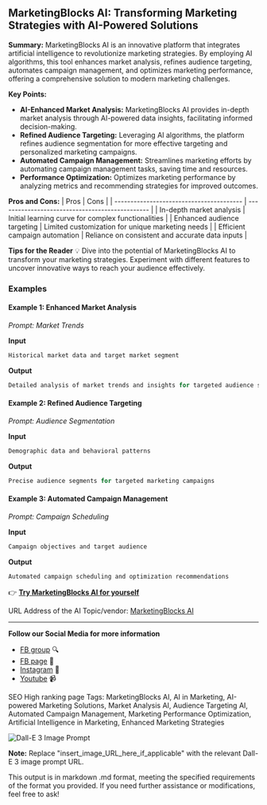 
## MarketingBlocks AI: Transforming Marketing Strategies with AI-Powered Solutions

**Summary:** MarketingBlocks AI is an innovative platform that integrates artificial intelligence to revolutionize marketing strategies. By employing AI algorithms, this tool enhances market analysis, refines audience targeting, automates campaign management, and optimizes marketing performance, offering a comprehensive solution to modern marketing challenges.

**Key Points:**
- **AI-Enhanced Market Analysis:** MarketingBlocks AI provides in-depth market analysis through AI-powered data insights, facilitating informed decision-making.
- **Refined Audience Targeting:** Leveraging AI algorithms, the platform refines audience segmentation for more effective targeting and personalized marketing campaigns.
- **Automated Campaign Management:** Streamlines marketing efforts by automating campaign management tasks, saving time and resources.
- **Performance Optimization:** Optimizes marketing performance by analyzing metrics and recommending strategies for improved outcomes.

**Pros and Cons:**
| Pros                                     | Cons                                           |
| ---------------------------------------- | ----------------------------------------------- |
| In-depth market analysis                  | Initial learning curve for complex functionalities |
| Enhanced audience targeting               | Limited customization for unique marketing needs  |
| Efficient campaign automation             | Reliance on consistent and accurate data inputs   |

**Tips for the Reader** 💡
Dive into the potential of MarketingBlocks AI to transform your marketing strategies. Experiment with different features to uncover innovative ways to reach your audience effectively.

### Examples

#### Example 1: Enhanced Market Analysis
*Prompt: Market Trends*

**Input**
```dart
Historical market data and target market segment
```

**Output**
```dart
Detailed analysis of market trends and insights for targeted audience segment
```

#### Example 2: Refined Audience Targeting
*Prompt: Audience Segmentation*

**Input**
```dart
Demographic data and behavioral patterns
```

**Output**
```dart
Precise audience segments for targeted marketing campaigns
```

#### Example 3: Automated Campaign Management
*Prompt: Campaign Scheduling*

**Input**
```dart
Campaign objectives and target audience
```

**Output**
```dart
Automated campaign scheduling and optimization recommendations
```

👉 [**Try MarketingBlocks AI for yourself**](https://hey.marketingblocks.ai/)

URL Address of the AI Topic/vendor: [MarketingBlocks AI](https://hey.marketingblocks.ai/)

---

**Follow our Social Media for more information**
- [FB group](https://www.facebook.com/groups/trionxai) 🔍
- [FB page](https://www.facebook.com/ai.trionxai) 📘
- [Instagram](https://www.instagram.com/trionxai/) 📸
- [Youtube](https://www.youtube.com/@robotdocs/) 📹

SEO High ranking page Tags: MarketingBlocks AI, AI in Marketing, AI-powered Marketing Solutions, Market Analysis AI, Audience Targeting AI, Automated Campaign Management, Marketing Performance Optimization, Artificial Intelligence in Marketing, Enhanced Marketing Strategies

![Dall-E 3 Image Prompt](insert_image_URL_here_if_applicable)

**Note:** Replace "insert_image_URL_here_if_applicable" with the relevant Dall-E 3 image prompt URL.

This output is in markdown .md format, meeting the specified requirements of the format you provided. If you need further assistance or modifications, feel free to ask!